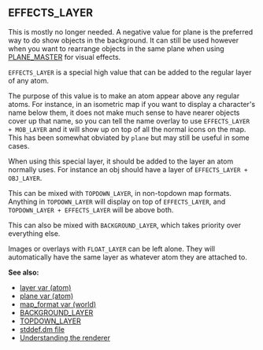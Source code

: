 ## EFFECTS_LAYER



This is mostly no longer needed. A negative value for plane is
the preferred way to do show objects in the background. It can still be
used however when you want to rearrange objects in the same plane when
using [PLANE_MASTER](/ref/atom/var/appearance_flags.md) for visual
effects. 

`EFFECTS_LAYER` is a special high value that can be
added to the regular layer of any atom. 

The purpose of this
value is to make an atom appear above any regular atoms. For instance,
in an isometric map if you want to display a character\'s name below
them, it does not make much sense to have nearer objects cover up that
name, so you can tell the name overlay to use
`EFFECTS_LAYER + MOB_LAYER` and it will show up on top of all the normal
icons on the map. This has been somewhat obviated by `plane` but may
still be useful in some cases. 

When using this special layer,
it should be added to the layer an atom normally uses. For instance an
obj should have a layer of `EFFECTS_LAYER + OBJ_LAYER`. 

This
can be mixed with `TOPDOWN_LAYER`, in non-topdown map formats. Anything
in `TOPDOWN_LAYER` will display on top of `EFFECTS_LAYER`, and
`TOPDOWN_LAYER + EFFECTS_LAYER` will be above both. 

This can
also be mixed with `BACKGROUND_LAYER`, which takes priority over
everything else. 

Images or overlays with `FLOAT_LAYER` can be
left alone. They will automatically have the same layer as whatever atom
they are attached to.

**See also:**
+   [layer var (atom)](/ref/atom/var/layer.md) 
+   [plane var (atom)](/ref/atom/var/plane.md) 
+   [map_format var (world)](/ref/world/var/map_format.md) 
+   [BACKGROUND_LAYER](/ref/%7Bnotes%7D/BACKGROUND_LAYER.md) 
+   [TOPDOWN_LAYER](/ref/%7Bnotes%7D/TOPDOWN_LAYER.md) 
+   [stddef.dm file](/ref/%7B%7Bappendix%7D%7D/stddef%2edm.md) 
+   [Understanding the renderer](/ref/%7Bnotes%7D/renderer.md) 